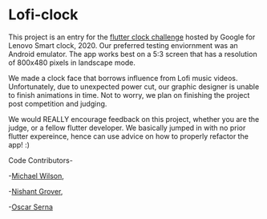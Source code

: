 # Lofi-clock
This project is an entry for the [flutter clock challenge](https://flutter.dev/clock) hosted by Google for Lenovo Smart clock, 2020.
Our preferred testing enviornment was an Android emulator. The app works best on a 5:3 screen that has a resolution of 800x480 pixels in landscape mode.

We made a clock face that borrows influence from Lofi music videos. Unfortunately, due to unexpected power cut, our graphic designer is unable to finish animations in time. Not to worry, we plan on finishing the project post competition and judging.

We would REALLY encourage feedback on this project, whether you are the judge, or a fellow flutter developer. We basically jumped in with no prior flutter expereince, hence can use advice on how to properly refactor the app! :)

Code Contributors-

-[Michael Wilson](https://github.com/nosliwmichael),

-[Nishant Grover](https://github.com/nishantg95),

-[Oscar Serna](https://github.com/oserna1/)
